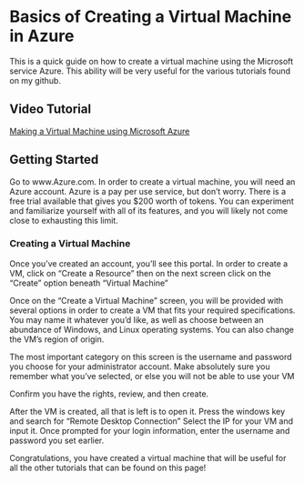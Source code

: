 # Basics of Creating a Virtual Machine in Azure
This is a quick guide on how to create a virtual machine using the Microsoft service Azure. This ability will be very useful for the various tutorials found on my github.

<h2>Video Tutorial</h2>

[Making a Virtual Machine using Microsoft Azure](https://youtu.be/pZjoVSxFV54)

<h2>Getting Started</h2>
Go to www.Azure.com. In order to create a virtual machine, you will need an Azure account. Azure is a pay per use service, but don’t worry. There is a free trial available that gives you $200 worth of tokens. You can experiment and familiarize yourself with all of its features, and you will likely not come close to exhausting this limit.

<h3>Creating a Virtual Machine</h3>
Once you’ve created an account, you’ll see this portal. In order to create a VM, click on “Create a Resource” then on the next screen click on the “Create” option beneath “Virtual Machine”

Once on the “Create a Virtual Machine” screen, you will be provided with several options in order to create a VM that fits your required specifications. You may name it whatever you’d like, as well as choose between an abundance of Windows, and Linux operating systems. You can also change the VM’s region of origin.

The most important category on this screen is the username and password you choose for your administrator account. Make absolutely sure you remember what you’ve selected, or else you will not be able to use your VM

Confirm you have the rights, review, and then create.

After the VM is created, all that is left is to open it. Press the windows key and search for “Remote Desktop Connection” Select the IP for your VM and input it. Once prompted for your login information, enter the username and password you set earlier.

Congratulations, you have created a virtual machine that will be useful for all the other tutorials that can be found on this page!
